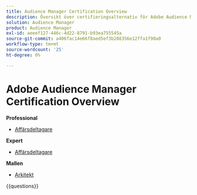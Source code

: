 ```yaml
---
title: Audience Manager Certification Overview
description: Översikt över certifieringsalternativ för Adobe Audience Manager
solution: Audience Manager
product: Audience Manager
exl-id: aeeef127-446c-4d22-8791-b93ea755545a
source-git-commit: a406fac14e66f8aed5ef3b288356e12ffa1f98a0
workflow-type: tm+mt
source-wordcount: '25'
ht-degree: 0%

---
```


# Adobe Audience Manager Certification Overview

**Professional**

* [Affärsdeltagare](/help/certifications/aam/aam-p-business.md) <!--AD0-E458-->

**Expert**

* [Affärsdeltagare](/help/certifications/aam/aam-e-business.md) <!--AD0-E457-->

**Mallen**

* [Arkitekt](/help/certifications/aam/aam-m-architect.md) <!--AD0-E454-->

{{questions}}


